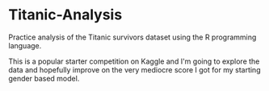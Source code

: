 # Titanic-Analysis
Practice analysis of the Titanic survivors dataset using the R programming language.

This is a popular starter competition on Kaggle and I'm going to explore the data and hopefully improve on the very mediocre score I got for my starting gender based model.  
